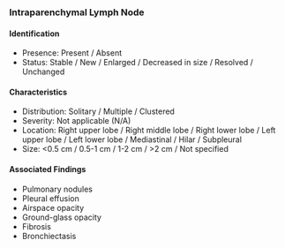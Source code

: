 ### Intraparenchymal Lymph Node

#### Identification

- Presence: Present / Absent
- Status: Stable / New / Enlarged / Decreased in size / Resolved / Unchanged

#### Characteristics

- Distribution: Solitary / Multiple / Clustered
- Severity: Not applicable (N/A)
- Location: Right upper lobe / Right middle lobe / Right lower lobe / Left upper lobe / Left lower lobe / Mediastinal / Hilar / Subpleural
- Size: <0.5 cm / 0.5-1 cm / 1-2 cm / >2 cm / Not specified

#### Associated Findings

- Pulmonary nodules
- Pleural effusion
- Airspace opacity
- Ground-glass opacity
- Fibrosis
- Bronchiectasis